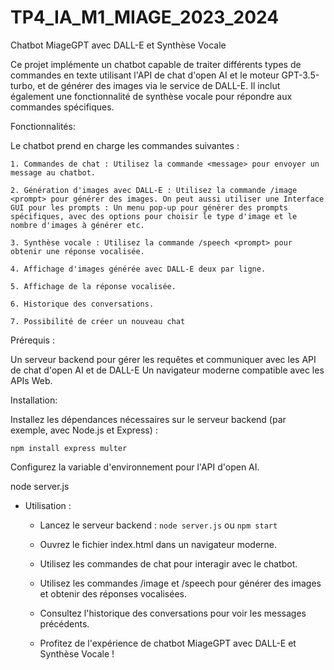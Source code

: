 # TP4_IA_M1_MIAGE_2023_2024

Chatbot MiageGPT avec DALL-E et Synthèse Vocale

Ce projet implémente un chatbot capable de traiter différents types de commandes en texte utilisant l'API de chat d'open AI et le moteur GPT-3.5-turbo, et de générer des images via le service de DALL-E. Il inclut également une fonctionnalité de synthèse vocale pour répondre aux commandes spécifiques.

Fonctionnalités:

Le chatbot prend en charge les commandes suivantes :

    1. Commandes de chat : Utilisez la commande <message> pour envoyer un message au chatbot.

    2. Génération d'images avec DALL-E : Utilisez la commande /image <prompt> pour générer des images. On peut aussi utiliser une Interface GUI pour les prompts : Un menu pop-up pour générer des prompts spécifiques, avec des options pour choisir le type d'image et le nombre d'images à générer etc.

    3. Synthèse vocale : Utilisez la commande /speech <prompt> pour obtenir une réponse vocalisée.

    4. Affichage d'images générée avec DALL-E deux par ligne.

    5. Affichage de la réponse vocalisée.

    6. Historique des conversations.

    7. Possibilité de créer un nouveau chat

Prérequis :

Un serveur backend pour gérer les requêtes et communiquer avec les API de chat d'open AI et de DALL-E
Un navigateur moderne compatible avec les APIs Web.

Installation:

Installez les dépendances nécessaires sur le serveur backend (par exemple, avec Node.js et Express) :

`npm install express multer`

Configurez la variable d'environnement pour l'API d'open AI.

node server.js

- Utilisation :

    * Lancez le serveur backend :
    `node server.js` ou `npm start`

    * Ouvrez le fichier index.html dans un navigateur moderne.

    * Utilisez les commandes de chat pour interagir avec le chatbot.

    * Utilisez les commandes /image et /speech pour générer des images et obtenir des réponses vocalisées.

    * Consultez l'historique des conversations pour voir les messages précédents.

    * Profitez de l'expérience de chatbot MiageGPT avec DALL-E et Synthèse Vocale !


